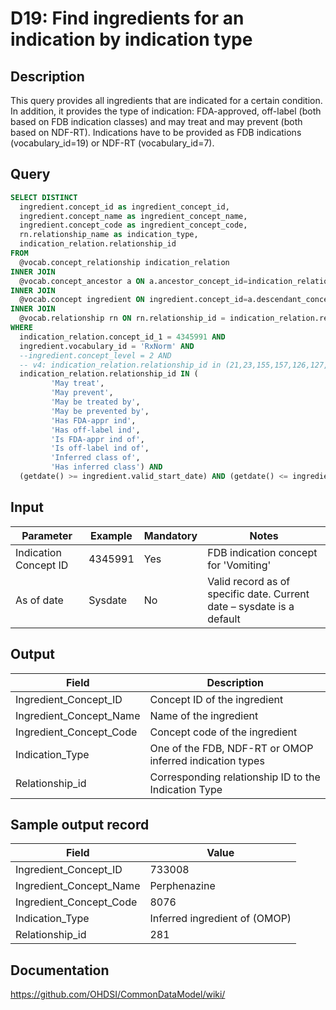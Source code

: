 <!---
Group:drug
Name:D19 Find ingredients for an indication by indication type
Author:Patrick Ryan
CDM Version: 5.0
-->

# D19: Find ingredients for an indication by indication type

## Description
This query provides all ingredients that are indicated for a certain condition. In addition, it provides the type of indication: FDA-approved, off-label (both based on FDB indication classes) and may treat and may prevent (both based on NDF-RT). Indications have to be provided as FDB indications (vocabulary_id=19) or NDF-RT (vocabulary_id=7).

## Query
```sql
SELECT DISTINCT
  ingredient.concept_id as ingredient_concept_id,
  ingredient.concept_name as ingredient_concept_name,
  ingredient.concept_code as ingredient_concept_code,
  rn.relationship_name as indication_type,
  indication_relation.relationship_id
FROM
  @vocab.concept_relationship indication_relation
INNER JOIN
  @vocab.concept_ancestor a ON a.ancestor_concept_id=indication_relation.concept_id_2
INNER JOIN
  @vocab.concept ingredient ON ingredient.concept_id=a.descendant_concept_id
INNER JOIN
  @vocab.relationship rn ON rn.relationship_id = indication_relation.relationship_id
WHERE
  indication_relation.concept_id_1 = 4345991 AND
  ingredient.vocabulary_id = 'RxNorm' AND
  --ingredient.concept_level = 2 AND
  -- v4: indication_relation.relationship_id in (21,23,155,157,126,127,240,241,281,282) AND
  indication_relation.relationship_id IN (
         'May treat',
         'May prevent',
         'May be treated by',
         'May be prevented by',
         'Has FDA-appr ind',
         'Has off-label ind',
         'Is FDA-appr ind of',
         'Is off-label ind of',
         'Inferred class of',
         'Has inferred class') AND
  (getdate() >= ingredient.valid_start_date) AND (getdate() <= ingredient.valid_end_date);
```

## Input

| Parameter |  Example |  Mandatory |  Notes |
| --- | --- | --- | --- |
|  Indication Concept ID |  4345991 |  Yes | FDB indication concept for 'Vomiting' |
|  As of date |  Sysdate |  No | Valid record as of specific date. Current date – sysdate is a default |

## Output

|  Field |  Description |
| --- | --- |
|  Ingredient_Concept_ID |  Concept ID of the ingredient |
|  Ingredient_Concept_Name |  Name of the ingredient |
|  Ingredient_Concept_Code |  Concept code of the ingredient |
|  Indication_Type |  One of the FDB, NDF-RT or OMOP inferred indication types |
|  Relationship_id |  Corresponding relationship ID to the Indication Type |

## Sample output record

|  Field |  Value |
| --- | --- |
|  Ingredient_Concept_ID |  733008 |
|  Ingredient_Concept_Name |  Perphenazine |
|  Ingredient_Concept_Code |  8076 |
|  Indication_Type |  Inferred ingredient of (OMOP) |
|  Relationship_id |  281 |

## Documentation
https://github.com/OHDSI/CommonDataModel/wiki/
